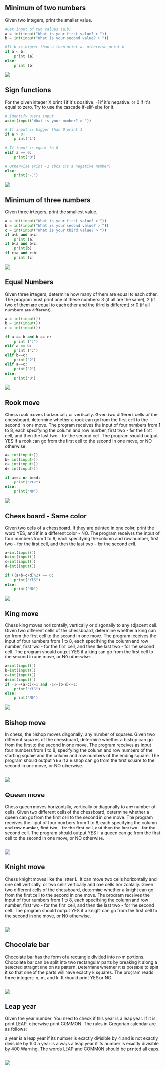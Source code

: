 ## Minimum of two numbers
Given two integers, print the smaller value.

```.py
#Get input of two values (a,b)
a = int(input("What is your first value? > "))
b = int(input("What is your second value? > "))

#If b is bigger than a then print a, otherwise print b
if a < b:
    print (a)
else:
    print (b)
```
![](1.1.png)

## Sign functions
For the given integer X print 1 if it's positive, -1 if it's negative, or 0 if it's equal to zero.
Try to use the cascade if-elif-else for it.

```.py
# Identify users input
a=int(input("What is your number? > "))

# If input is bigger than 0 print 1
if a > 0:
    print("1")
    
# If input is equal to 0
elif a == 0:
    print("0")
    
# Otherwise print -1 (bcs its a negative number)
else:
    print("-1")
```
![](1.2.png)

## Minimum of three numbers
Given three integers, print the smallest value.

```.py
a = int(input("What is your first value? > "))
b = int(input("What is your second value? > "))
c = int(input("What is your third value? > "))
if a<b and a<c:
    print (a)
if b<a and b<c:
    print(b)
if c<a and c<b:
    print (c)
```
![](1.3.png)

## Equal Numbers
Given three integers, determine how many of them are equal to each other. The program must print one of these numbers: 3 (if all are the same), 2 (if two of them are equal to each other and the third is different) or 0 (if all numbers are different).

```.py
a = int(input())
b = int(input())
c = int(input())

if a == b and b == c:
    print ("3")
elif a == b:
    print ("2")
elif b==c:
    print("2")
elif a==c:
    print("2")
else:
    print("0")
```
![](1.4.png)

## Rook move
Chess rook moves horizontally or vertically. Given two different cells of the chessboard, determine whether a rook can go from the first cell to the second in one move.
The program receives the input of four numbers from 1 to 8, each specifying the column and row number, first two - for the first cell, and then the last two - for the second cell. The program should output YES if a rook can go from the first cell to the second in one move, or NO otherwise.

```.py
a= int(input())
b= int(input())
c= int(input())
d= int(input())

if a==c or b==d:
    print("YES")
else:
    print("NO")
```
![](1.5.png)

## Chess board - Same color 
Given two cells of a chessboard. If they are painted in one color, print the word YES, and if in a different color - NO.
The program receives the input of four numbers from 1 to 8, each specifying the column and row number, first two - for the first cell, and then the last two - for the second cell.

```.py
a=int(input())
b=int(input())
c=int(input())
d=int(input())

if ((a+b+c+d)%2) == 0:
    print("YES")
else:
    print("NO")
```
![](1.6.png)

## King move
Chess king moves horizontally, vertically or diagonally to any adjacent cell. Given two different cells of the chessboard, determine whether a king can go from the first cell to the second in one move.
The program receives the input of four numbers from 1 to 8, each specifying the column and row number, first two - for the first cell, and then the last two - for the second cell. The program should output YES if a king can go from the first cell to the second in one move, or NO otherwise.

```.py
a=int(input())
b=int(input())
c=int(input())
d=int(input())
if -1<=(a-c)<=1 and -1<=(b-d)<=1:
    print("YES")
else:
    print("NO")
```
![](1.7.png)

## Bishop move
In chess, the bishop moves diagonally, any number of squares. Given two different squares of the chessboard, determine whether a bishop can go from the first to the second in one move.
The program receives as input four numbers from 1 to 8, specifying the column and row numbers of the starting square and the column and row numbers of the ending square. The program should output YES if a Bishop can go from the first square to the second in one move, or NO otherwise.

```.py

```
![](1.8.png)
## Queen move
Chess queen moves horizontally, vertically or diagonally to any number of cells. Given two different cells of the chessboard, determine whether a queen can go from the first cell to the second in one move.
The program receives the input of four numbers from 1 to 8, each specifying the column and row number, first two - for the first cell, and then the last two - for the second cell. The program should output YES if a queen can go from the first cell to the second in one move, or NO otherwise.

```.py

```
![](1.9.png)
## Knight move
Chess knight moves like the letter L. It can move two cells horizontally and one cell vertically, or two cells vertically and one cells horizontally. Given two different cells of the chessboard, determine whether a knight can go from the first cell to the second in one move.
The program receives the input of four numbers from 1 to 8, each specifying the column and row number, first two - for the first cell, and then the last two - for the second cell. The program should output YES if a knight can go from the first cell to the second in one move, or NO otherwise.

```.py

```
![](1.10.png)
## Chocolate bar
Chocolate bar has the form of a rectangle divided into n×m portions. Chocolate bar can be split into two rectangular parts by breaking it along a selected straight line on its pattern. Determine whether it is possible to split it so that one of the parts will have exactly k squares.
The program reads three integers: n, m, and k. It should print YES or NO.

```.py

```
![](1.11.png)
## Leap year
Given the year number. You need to check if this year is a leap year. If it is, print LEAP, otherwise print COMMON.
The rules in Gregorian calendar are as follows:

a year is a leap year if its number is exactly divisible by 4 and is not exactly divisible by 100
a year is always a leap year if its number is exactly divisible by 400
Warning. The words LEAP and COMMON should be printed all caps.

```.py

```
![](1.12.png)
